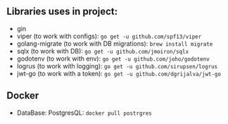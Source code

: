 ## Libraries uses in project:

- gin
- viper (to work with configs): `go get -u github.com/spf13/viper`
- golang-migrate (to work with DB migrations): `brew install migrate`
- sqlx (to work with DB): `go get -u github.com/jmoiron/sqlx`
- godotenv (to work with env): `go get -u github.com/joho/godotenv`
- logrus (to work with logging): `go get -u github.com/sirupsen/logrus`
- jwt-go (to work with a token): `go get -u github.com/dgrijalva/jwt-go`

## Docker
- DataBase: PostgresQL: `docker pull postrgres`